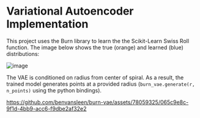 # Variational Autoencoder Implementation

This project uses the Burn library to learn the the Scikit-Learn Swiss Roll function. The image below shows the true (orange) and learned (blue) distributions:

![image](https://github.com/benvansleen/burn-vae/assets/78059325/6ac56ac3-1edd-41cf-ba57-77ba95a845d5)




The VAE is conditioned on radius from center of spiral. As a result, the trained model generates points at a provided radius (`burn_vae.generate(r, n_points)` using the python bindings).

https://github.com/benvansleen/burn-vae/assets/78059325/065c9e8c-9f1d-4bb9-acc6-f9dbe2af32e2

